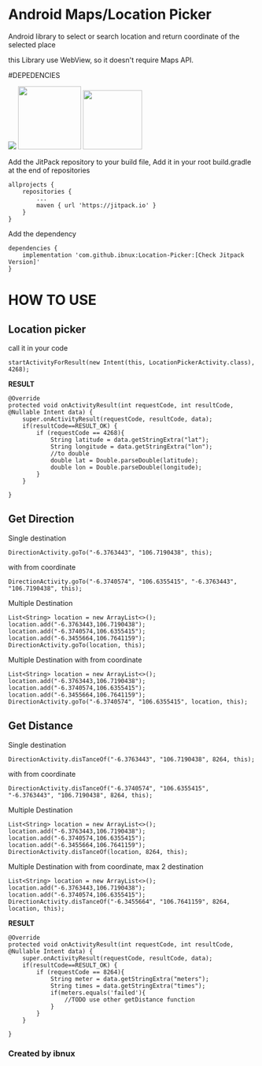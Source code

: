 # Android Maps/Location Picker

Android library to select or search location and return coordinate of the selected place

this Library use WebView, so it doesn't require Maps API.

#DEPEDENCIES

[![](https://jitpack.io/v/ibnux/Location-Picker.svg)](https://jitpack.io/#ibnux/Location-Picker)
[<img src="https://ibnux.github.io/KaryaKarsa-button/karyaKarsaButton.png" width="128">](https://karyakarsa.com/ibnux)
[<img src="https://ibnux.github.io/Trakteer-button/trakteer_button.png" width="120">](https://trakteer.id/ibnux)


Add the JitPack repository to your build file, Add it in your root build.gradle at the end of repositories

```
allprojects {
	repositories {
		...
		maven { url 'https://jitpack.io' }
	}
}
```
Add the dependency

```
dependencies {
	implementation 'com.github.ibnux:Location-Picker:[Check Jitpack Version]'
}
```

# HOW TO USE

## Location picker

call it in your code

```
startActivityForResult(new Intent(this, LocationPickerActivity.class), 4268);

```

**RESULT**

```
@Override
protected void onActivityResult(int requestCode, int resultCode, @Nullable Intent data) {
    super.onActivityResult(requestCode, resultCode, data);
    if(resultCode==RESULT_OK) {
        if (requestCode == 4268){
            String latitude = data.getStringExtra("lat");
            String longitude = data.getStringExtra("lon");
            //to double
            double lat = Double.parseDouble(latitude);
            double lon = Double.parseDouble(longitude);
        }
    }

}
```

## Get Direction

Single destination

```
DirectionActivity.goTo("-6.3763443", "106.7190438", this);

```
with from coordinate

```
DirectionActivity.goTo("-6.3740574", "106.6355415", "-6.3763443", "106.7190438", this);

```

Multiple Destination

```
List<String> location = new ArrayList<>();
location.add("-6.3763443,106.7190438");
location.add("-6.3740574,106.6355415");
location.add("-6.3455664,106.7641159");
DirectionActivity.goTo(location, this);
```

Multiple Destination with from coordinate


```
List<String> location = new ArrayList<>();
location.add("-6.3763443,106.7190438");
location.add("-6.3740574,106.6355415");
location.add("-6.3455664,106.7641159");
DirectionActivity.goTo("-6.3740574", "106.6355415", location, this);
```


## Get Distance
Single destination

```
DirectionActivity.disTanceOf("-6.3763443", "106.7190438", 8264, this);

```
with from coordinate

```
DirectionActivity.disTanceOf("-6.3740574", "106.6355415", "-6.3763443", "106.7190438", 8264, this);

```


Multiple Destination

```
List<String> location = new ArrayList<>();
location.add("-6.3763443,106.7190438");
location.add("-6.3740574,106.6355415");
location.add("-6.3455664,106.7641159");
DirectionActivity.disTanceOf(location, 8264, this);
```

Multiple Destination with from coordinate, max 2 destination

```
List<String> location = new ArrayList<>();
location.add("-6.3763443,106.7190438");
location.add("-6.3740574,106.6355415");
DirectionActivity.disTanceOf("-6.3455664", "106.7641159", 8264, location, this);
```

**RESULT**

```
@Override
protected void onActivityResult(int requestCode, int resultCode, @Nullable Intent data) {
    super.onActivityResult(requestCode, resultCode, data);
    if(resultCode==RESULT_OK) {
        if (requestCode == 8264){
            String meter = data.getStringExtra("meters");
            String times = data.getStringExtra("times");
            if(meters.equals('failed'){
                //TODO use other getDistance function
            }
        }
    }

}
```

### Created by ibnux

